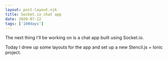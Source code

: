 ```yaml
---
layout: post-layout.njk 
title: Socket.io chat app
date: 2020-07-22
tags: ['100days']
---
```

<!-- Excerpt Start -->
The next thing I'll be working on is a chat app built using Socket.io.
<!-- Excerpt End -->
Today I drew up some layouts for the app and set up a new Stencil.js + Ionic project. 